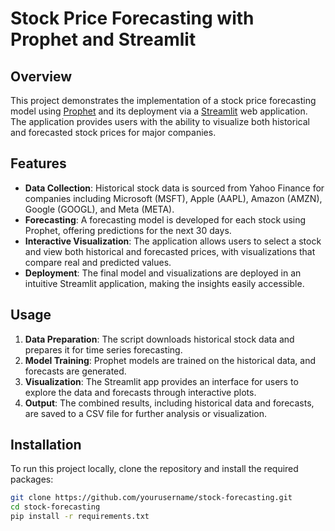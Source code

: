 # Stock Price Forecasting with Prophet and Streamlit

## Overview

This project demonstrates the implementation of a stock price forecasting model using [Prophet](https://github.com/facebook/prophet) and its deployment via a [Streamlit](https://streamlit.io/) web application. The application provides users with the ability to visualize both historical and forecasted stock prices for major companies.

## Features

- **Data Collection**: Historical stock data is sourced from Yahoo Finance for companies including Microsoft (MSFT), Apple (AAPL), Amazon (AMZN), Google (GOOGL), and Meta (META).
- **Forecasting**: A forecasting model is developed for each stock using Prophet, offering predictions for the next 30 days.
- **Interactive Visualization**: The application allows users to select a stock and view both historical and forecasted prices, with visualizations that compare real and predicted values.
- **Deployment**: The final model and visualizations are deployed in an intuitive Streamlit application, making the insights easily accessible.

## Usage

1. **Data Preparation**: The script downloads historical stock data and prepares it for time series forecasting.
2. **Model Training**: Prophet models are trained on the historical data, and forecasts are generated.
3. **Visualization**: The Streamlit app provides an interface for users to explore the data and forecasts through interactive plots.
4. **Output**: The combined results, including historical data and forecasts, are saved to a CSV file for further analysis or visualization.

## Installation

To run this project locally, clone the repository and install the required packages:

```bash
git clone https://github.com/yourusername/stock-forecasting.git
cd stock-forecasting
pip install -r requirements.txt
